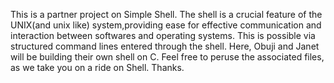 This is a partner project on Simple Shell. The shell is a crucial feature of the UNIX(and unix like) system,providing ease for effective communication and interaction between softwares and operating systems. This is possible via structured command lines entered through the shell. Here, Obuji and Janet will be building their own shell on C. Feel free to peruse the associated files, as we take you on a ride on Shell. Thanks.
